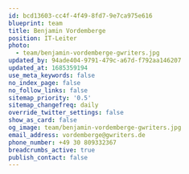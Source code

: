 ```yaml
---
id: bcd13603-cc4f-4f49-8fd7-9e7ca975e616
blueprint: team
title: Benjamin Vordemberge
position: IT-Leiter
photo:
  - team/benjamin-vordemberge-gwriters.jpg
updated_by: 94ade404-9791-479c-a67d-f792aa146207
updated_at: 1685359194
use_meta_keywords: false
no_index_page: false
no_follow_links: false
sitemap_priority: '0.5'
sitemap_changefreq: daily
override_twitter_settings: false
show_as_card: false
og_image: team/benjamin-vordemberge-gwriters.jpg
email_address: vordemberge@gwriters.de
phone_number: +49 30 809332367
breadcrumbs_active: true
publish_contact: false
---
```

